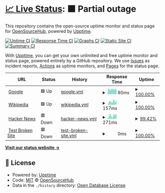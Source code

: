 # [📈 Live Status](https://opensourcecommunity-hub.github.io/monitoring): <!--live status--> **🟧 Partial outage**

This repository contains the open-source uptime monitor and status page for [OpenSourceHub](https://opensourcecommunity-hub.github.io/monitoring), powered by [Upptime](https://github.com/upptime/upptime).

[![Uptime CI](https://github.com/opensourcecommunity-hub/monitoring/workflows/Uptime%20CI/badge.svg)](https://github.com/opensourcecommunity-hub/monitoring/actions?query=workflow%3A%22Uptime+CI%22)
[![Response Time CI](https://github.com/opensourcecommunity-hub/monitoring/workflows/Response%20Time%20CI/badge.svg)](https://github.com/opensourcecommunity-hub/monitoring/actions?query=workflow%3A%22Response+Time+CI%22)
[![Graphs CI](https://github.com/opensourcecommunity-hub/monitoring/workflows/Graphs%20CI/badge.svg)](https://github.com/opensourcecommunity-hub/monitoring/actions?query=workflow%3A%22Graphs+CI%22)
[![Static Site CI](https://github.com/opensourcecommunity-hub/monitoring/workflows/Static%20Site%20CI/badge.svg)](https://github.com/opensourcecommunity-hub/monitoring/actions?query=workflow%3A%22Static+Site+CI%22)
[![Summary CI](https://github.com/opensourcecommunity-hub/monitoring/workflows/Summary%20CI/badge.svg)](https://github.com/opensourcecommunity-hub/monitoring/actions?query=workflow%3A%22Summary+CI%22)

With [Upptime](https://upptime.js.org), you can get your own unlimited and free uptime monitor and status page, powered entirely by a GitHub repository. We use [Issues](https://github.com/opensourcecommunity-hub/monitoring/issues) as incident reports, [Actions](https://github.com/opensourcecommunity-hub/monitoring/actions) as uptime monitors, and [Pages](https://opensourcecommunity-hub.github.io/monitoring) for the status page.

<!--start: status pages-->
<!-- This summary is generated by Upptime (https://github.com/upptime/upptime) -->
<!-- Do not edit this manually, your changes will be overwritten -->
<!-- prettier-ignore -->
| URL | Status | History | Response Time | Uptime |
| --- | ------ | ------- | ------------- | ------ |
| <img alt="" src="https://favicons.githubusercontent.com/www.google.com" height="13"> [Google](https://www.google.com) | 🟩 Up | [google.yml](https://github.com/opensourcecommunity-hub/monitoring/commits/HEAD/history/google.yml) | <details><summary><img alt="Response time graph" src="./graphs/google/response-time-week.png" height="20"> 80ms</summary><br><a href="https://opensourcecommunity-hub.github.io/monitoring/history/google"><img alt="Response time 80" src="https://img.shields.io/endpoint?url=https%3A%2F%2Fraw.githubusercontent.com%2Fopensourcecommunity-hub%2Fmonitoring%2FHEAD%2Fapi%2Fgoogle%2Fresponse-time.json"></a><br><a href="https://opensourcecommunity-hub.github.io/monitoring/history/google"><img alt="24-hour response time 72" src="https://img.shields.io/endpoint?url=https%3A%2F%2Fraw.githubusercontent.com%2Fopensourcecommunity-hub%2Fmonitoring%2FHEAD%2Fapi%2Fgoogle%2Fresponse-time-day.json"></a><br><a href="https://opensourcecommunity-hub.github.io/monitoring/history/google"><img alt="7-day response time 80" src="https://img.shields.io/endpoint?url=https%3A%2F%2Fraw.githubusercontent.com%2Fopensourcecommunity-hub%2Fmonitoring%2FHEAD%2Fapi%2Fgoogle%2Fresponse-time-week.json"></a><br><a href="https://opensourcecommunity-hub.github.io/monitoring/history/google"><img alt="30-day response time 80" src="https://img.shields.io/endpoint?url=https%3A%2F%2Fraw.githubusercontent.com%2Fopensourcecommunity-hub%2Fmonitoring%2FHEAD%2Fapi%2Fgoogle%2Fresponse-time-month.json"></a><br><a href="https://opensourcecommunity-hub.github.io/monitoring/history/google"><img alt="1-year response time 80" src="https://img.shields.io/endpoint?url=https%3A%2F%2Fraw.githubusercontent.com%2Fopensourcecommunity-hub%2Fmonitoring%2FHEAD%2Fapi%2Fgoogle%2Fresponse-time-year.json"></a></details> | <details><summary><a href="https://opensourcecommunity-hub.github.io/monitoring/history/google">100.00%</a></summary><a href="https://opensourcecommunity-hub.github.io/monitoring/history/google"><img alt="All-time uptime 100.00%" src="https://img.shields.io/endpoint?url=https%3A%2F%2Fraw.githubusercontent.com%2Fopensourcecommunity-hub%2Fmonitoring%2FHEAD%2Fapi%2Fgoogle%2Fuptime.json"></a><br><a href="https://opensourcecommunity-hub.github.io/monitoring/history/google"><img alt="24-hour uptime 100.00%" src="https://img.shields.io/endpoint?url=https%3A%2F%2Fraw.githubusercontent.com%2Fopensourcecommunity-hub%2Fmonitoring%2FHEAD%2Fapi%2Fgoogle%2Fuptime-day.json"></a><br><a href="https://opensourcecommunity-hub.github.io/monitoring/history/google"><img alt="7-day uptime 100.00%" src="https://img.shields.io/endpoint?url=https%3A%2F%2Fraw.githubusercontent.com%2Fopensourcecommunity-hub%2Fmonitoring%2FHEAD%2Fapi%2Fgoogle%2Fuptime-week.json"></a><br><a href="https://opensourcecommunity-hub.github.io/monitoring/history/google"><img alt="30-day uptime 100.00%" src="https://img.shields.io/endpoint?url=https%3A%2F%2Fraw.githubusercontent.com%2Fopensourcecommunity-hub%2Fmonitoring%2FHEAD%2Fapi%2Fgoogle%2Fuptime-month.json"></a><br><a href="https://opensourcecommunity-hub.github.io/monitoring/history/google"><img alt="1-year uptime 100.00%" src="https://img.shields.io/endpoint?url=https%3A%2F%2Fraw.githubusercontent.com%2Fopensourcecommunity-hub%2Fmonitoring%2FHEAD%2Fapi%2Fgoogle%2Fuptime-year.json"></a></details>
| <img alt="" src="https://favicons.githubusercontent.com/en.wikipedia.org" height="13"> [Wikipedia](https://en.wikipedia.org) | 🟩 Up | [wikipedia.yml](https://github.com/opensourcecommunity-hub/monitoring/commits/HEAD/history/wikipedia.yml) | <details><summary><img alt="Response time graph" src="./graphs/wikipedia/response-time-week.png" height="20"> 157ms</summary><br><a href="https://opensourcecommunity-hub.github.io/monitoring/history/wikipedia"><img alt="Response time 157" src="https://img.shields.io/endpoint?url=https%3A%2F%2Fraw.githubusercontent.com%2Fopensourcecommunity-hub%2Fmonitoring%2FHEAD%2Fapi%2Fwikipedia%2Fresponse-time.json"></a><br><a href="https://opensourcecommunity-hub.github.io/monitoring/history/wikipedia"><img alt="24-hour response time 277" src="https://img.shields.io/endpoint?url=https%3A%2F%2Fraw.githubusercontent.com%2Fopensourcecommunity-hub%2Fmonitoring%2FHEAD%2Fapi%2Fwikipedia%2Fresponse-time-day.json"></a><br><a href="https://opensourcecommunity-hub.github.io/monitoring/history/wikipedia"><img alt="7-day response time 157" src="https://img.shields.io/endpoint?url=https%3A%2F%2Fraw.githubusercontent.com%2Fopensourcecommunity-hub%2Fmonitoring%2FHEAD%2Fapi%2Fwikipedia%2Fresponse-time-week.json"></a><br><a href="https://opensourcecommunity-hub.github.io/monitoring/history/wikipedia"><img alt="30-day response time 157" src="https://img.shields.io/endpoint?url=https%3A%2F%2Fraw.githubusercontent.com%2Fopensourcecommunity-hub%2Fmonitoring%2FHEAD%2Fapi%2Fwikipedia%2Fresponse-time-month.json"></a><br><a href="https://opensourcecommunity-hub.github.io/monitoring/history/wikipedia"><img alt="1-year response time 157" src="https://img.shields.io/endpoint?url=https%3A%2F%2Fraw.githubusercontent.com%2Fopensourcecommunity-hub%2Fmonitoring%2FHEAD%2Fapi%2Fwikipedia%2Fresponse-time-year.json"></a></details> | <details><summary><a href="https://opensourcecommunity-hub.github.io/monitoring/history/wikipedia">100.00%</a></summary><a href="https://opensourcecommunity-hub.github.io/monitoring/history/wikipedia"><img alt="All-time uptime 100.00%" src="https://img.shields.io/endpoint?url=https%3A%2F%2Fraw.githubusercontent.com%2Fopensourcecommunity-hub%2Fmonitoring%2FHEAD%2Fapi%2Fwikipedia%2Fuptime.json"></a><br><a href="https://opensourcecommunity-hub.github.io/monitoring/history/wikipedia"><img alt="24-hour uptime 100.00%" src="https://img.shields.io/endpoint?url=https%3A%2F%2Fraw.githubusercontent.com%2Fopensourcecommunity-hub%2Fmonitoring%2FHEAD%2Fapi%2Fwikipedia%2Fuptime-day.json"></a><br><a href="https://opensourcecommunity-hub.github.io/monitoring/history/wikipedia"><img alt="7-day uptime 100.00%" src="https://img.shields.io/endpoint?url=https%3A%2F%2Fraw.githubusercontent.com%2Fopensourcecommunity-hub%2Fmonitoring%2FHEAD%2Fapi%2Fwikipedia%2Fuptime-week.json"></a><br><a href="https://opensourcecommunity-hub.github.io/monitoring/history/wikipedia"><img alt="30-day uptime 100.00%" src="https://img.shields.io/endpoint?url=https%3A%2F%2Fraw.githubusercontent.com%2Fopensourcecommunity-hub%2Fmonitoring%2FHEAD%2Fapi%2Fwikipedia%2Fuptime-month.json"></a><br><a href="https://opensourcecommunity-hub.github.io/monitoring/history/wikipedia"><img alt="1-year uptime 100.00%" src="https://img.shields.io/endpoint?url=https%3A%2F%2Fraw.githubusercontent.com%2Fopensourcecommunity-hub%2Fmonitoring%2FHEAD%2Fapi%2Fwikipedia%2Fuptime-year.json"></a></details>
| <img alt="" src="https://favicons.githubusercontent.com/news.ycombinator.com" height="13"> [Hacker News](https://news.ycombinator.com) | 🟥 Down | [hacker-news.yml](https://github.com/opensourcecommunity-hub/monitoring/commits/HEAD/history/hacker-news.yml) | <details><summary><img alt="Response time graph" src="./graphs/hacker-news/response-time-week.png" height="20"> 271ms</summary><br><a href="https://opensourcecommunity-hub.github.io/monitoring/history/hacker-news"><img alt="Response time 271" src="https://img.shields.io/endpoint?url=https%3A%2F%2Fraw.githubusercontent.com%2Fopensourcecommunity-hub%2Fmonitoring%2FHEAD%2Fapi%2Fhacker-news%2Fresponse-time.json"></a><br><a href="https://opensourcecommunity-hub.github.io/monitoring/history/hacker-news"><img alt="24-hour response time 424" src="https://img.shields.io/endpoint?url=https%3A%2F%2Fraw.githubusercontent.com%2Fopensourcecommunity-hub%2Fmonitoring%2FHEAD%2Fapi%2Fhacker-news%2Fresponse-time-day.json"></a><br><a href="https://opensourcecommunity-hub.github.io/monitoring/history/hacker-news"><img alt="7-day response time 271" src="https://img.shields.io/endpoint?url=https%3A%2F%2Fraw.githubusercontent.com%2Fopensourcecommunity-hub%2Fmonitoring%2FHEAD%2Fapi%2Fhacker-news%2Fresponse-time-week.json"></a><br><a href="https://opensourcecommunity-hub.github.io/monitoring/history/hacker-news"><img alt="30-day response time 271" src="https://img.shields.io/endpoint?url=https%3A%2F%2Fraw.githubusercontent.com%2Fopensourcecommunity-hub%2Fmonitoring%2FHEAD%2Fapi%2Fhacker-news%2Fresponse-time-month.json"></a><br><a href="https://opensourcecommunity-hub.github.io/monitoring/history/hacker-news"><img alt="1-year response time 271" src="https://img.shields.io/endpoint?url=https%3A%2F%2Fraw.githubusercontent.com%2Fopensourcecommunity-hub%2Fmonitoring%2FHEAD%2Fapi%2Fhacker-news%2Fresponse-time-year.json"></a></details> | <details><summary><a href="https://opensourcecommunity-hub.github.io/monitoring/history/hacker-news">99.42%</a></summary><a href="https://opensourcecommunity-hub.github.io/monitoring/history/hacker-news"><img alt="All-time uptime 99.99%" src="https://img.shields.io/endpoint?url=https%3A%2F%2Fraw.githubusercontent.com%2Fopensourcecommunity-hub%2Fmonitoring%2FHEAD%2Fapi%2Fhacker-news%2Fuptime.json"></a><br><a href="https://opensourcecommunity-hub.github.io/monitoring/history/hacker-news"><img alt="24-hour uptime 95.92%" src="https://img.shields.io/endpoint?url=https%3A%2F%2Fraw.githubusercontent.com%2Fopensourcecommunity-hub%2Fmonitoring%2FHEAD%2Fapi%2Fhacker-news%2Fuptime-day.json"></a><br><a href="https://opensourcecommunity-hub.github.io/monitoring/history/hacker-news"><img alt="7-day uptime 99.42%" src="https://img.shields.io/endpoint?url=https%3A%2F%2Fraw.githubusercontent.com%2Fopensourcecommunity-hub%2Fmonitoring%2FHEAD%2Fapi%2Fhacker-news%2Fuptime-week.json"></a><br><a href="https://opensourcecommunity-hub.github.io/monitoring/history/hacker-news"><img alt="30-day uptime 99.87%" src="https://img.shields.io/endpoint?url=https%3A%2F%2Fraw.githubusercontent.com%2Fopensourcecommunity-hub%2Fmonitoring%2FHEAD%2Fapi%2Fhacker-news%2Fuptime-month.json"></a><br><a href="https://opensourcecommunity-hub.github.io/monitoring/history/hacker-news"><img alt="1-year uptime 99.99%" src="https://img.shields.io/endpoint?url=https%3A%2F%2Fraw.githubusercontent.com%2Fopensourcecommunity-hub%2Fmonitoring%2FHEAD%2Fapi%2Fhacker-news%2Fuptime-year.json"></a></details>
| <img alt="" src="https://favicons.githubusercontent.com/thissitedoesnotexist.koj.co" height="13"> [Test Broken Site](https://thissitedoesnotexist.koj.co) | 🟥 Down | [test-broken-site.yml](https://github.com/opensourcecommunity-hub/monitoring/commits/HEAD/history/test-broken-site.yml) | <details><summary><img alt="Response time graph" src="./graphs/test-broken-site/response-time-week.png" height="20"> 0ms</summary><br><a href="https://opensourcecommunity-hub.github.io/monitoring/history/test-broken-site"><img alt="Response time 0" src="https://img.shields.io/endpoint?url=https%3A%2F%2Fraw.githubusercontent.com%2Fopensourcecommunity-hub%2Fmonitoring%2FHEAD%2Fapi%2Ftest-broken-site%2Fresponse-time.json"></a><br><a href="https://opensourcecommunity-hub.github.io/monitoring/history/test-broken-site"><img alt="24-hour response time 0" src="https://img.shields.io/endpoint?url=https%3A%2F%2Fraw.githubusercontent.com%2Fopensourcecommunity-hub%2Fmonitoring%2FHEAD%2Fapi%2Ftest-broken-site%2Fresponse-time-day.json"></a><br><a href="https://opensourcecommunity-hub.github.io/monitoring/history/test-broken-site"><img alt="7-day response time 0" src="https://img.shields.io/endpoint?url=https%3A%2F%2Fraw.githubusercontent.com%2Fopensourcecommunity-hub%2Fmonitoring%2FHEAD%2Fapi%2Ftest-broken-site%2Fresponse-time-week.json"></a><br><a href="https://opensourcecommunity-hub.github.io/monitoring/history/test-broken-site"><img alt="30-day response time 0" src="https://img.shields.io/endpoint?url=https%3A%2F%2Fraw.githubusercontent.com%2Fopensourcecommunity-hub%2Fmonitoring%2FHEAD%2Fapi%2Ftest-broken-site%2Fresponse-time-month.json"></a><br><a href="https://opensourcecommunity-hub.github.io/monitoring/history/test-broken-site"><img alt="1-year response time 0" src="https://img.shields.io/endpoint?url=https%3A%2F%2Fraw.githubusercontent.com%2Fopensourcecommunity-hub%2Fmonitoring%2FHEAD%2Fapi%2Ftest-broken-site%2Fresponse-time-year.json"></a></details> | <details><summary><a href="https://opensourcecommunity-hub.github.io/monitoring/history/test-broken-site">100.00%</a></summary><a href="https://opensourcecommunity-hub.github.io/monitoring/history/test-broken-site"><img alt="All-time uptime 100.00%" src="https://img.shields.io/endpoint?url=https%3A%2F%2Fraw.githubusercontent.com%2Fopensourcecommunity-hub%2Fmonitoring%2FHEAD%2Fapi%2Ftest-broken-site%2Fuptime.json"></a><br><a href="https://opensourcecommunity-hub.github.io/monitoring/history/test-broken-site"><img alt="24-hour uptime 100.00%" src="https://img.shields.io/endpoint?url=https%3A%2F%2Fraw.githubusercontent.com%2Fopensourcecommunity-hub%2Fmonitoring%2FHEAD%2Fapi%2Ftest-broken-site%2Fuptime-day.json"></a><br><a href="https://opensourcecommunity-hub.github.io/monitoring/history/test-broken-site"><img alt="7-day uptime 100.00%" src="https://img.shields.io/endpoint?url=https%3A%2F%2Fraw.githubusercontent.com%2Fopensourcecommunity-hub%2Fmonitoring%2FHEAD%2Fapi%2Ftest-broken-site%2Fuptime-week.json"></a><br><a href="https://opensourcecommunity-hub.github.io/monitoring/history/test-broken-site"><img alt="30-day uptime 100.00%" src="https://img.shields.io/endpoint?url=https%3A%2F%2Fraw.githubusercontent.com%2Fopensourcecommunity-hub%2Fmonitoring%2FHEAD%2Fapi%2Ftest-broken-site%2Fuptime-month.json"></a><br><a href="https://opensourcecommunity-hub.github.io/monitoring/history/test-broken-site"><img alt="1-year uptime 100.00%" src="https://img.shields.io/endpoint?url=https%3A%2F%2Fraw.githubusercontent.com%2Fopensourcecommunity-hub%2Fmonitoring%2FHEAD%2Fapi%2Ftest-broken-site%2Fuptime-year.json"></a></details>

<!--end: status pages-->

[**Visit our status website →**](https://opensourcecommunity-hub.github.io/monitoring)

## 📄 License

- Powered by: [Upptime](https://github.com/upptime/upptime)
- Code: [MIT](./LICENSE) © [OpenSourceHub](https://opensourcecommunity-hub.github.io/monitoring)
- Data in the `./history` directory: [Open Database License](https://opendatacommons.org/licenses/odbl/1-0/)
